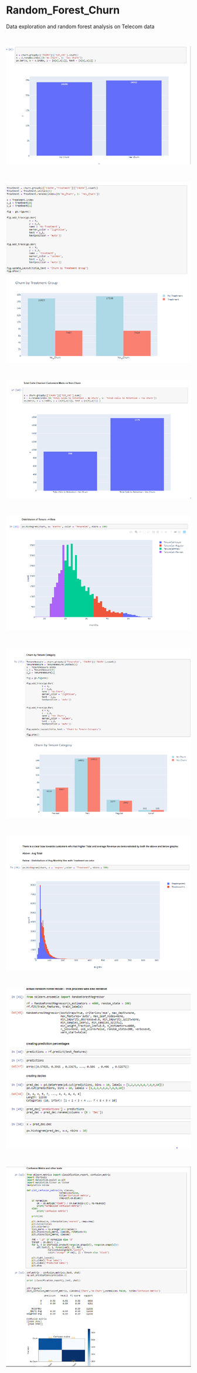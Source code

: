 # Random_Forest_Churn
 Data exploration and random forest analysis on Telecom data

<br />

![](Pictures/Capture1.PNG)

<br />

![](Pictures/Capture2.PNG)

<br />

![](Pictures/Capture3.PNG)

<br />

![](Pictures/Capture4.PNG)

<br />

![](Pictures/Capture5.PNG)

<br />

![](Pictures/Capture6.PNG)

<br />

![](Pictures/Capture7.PNG)

<br />

![](Pictures/Capture8.PNG)
